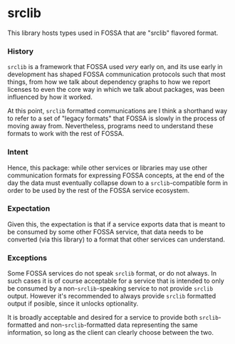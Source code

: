 # srclib

This library hosts types used in FOSSA that are "srclib" flavored format.

### History

`srclib` is a framework that FOSSA used _very_ early on, and its use early in
development has shaped FOSSA communication protocols such that most things,
from how we talk about dependency graphs to how we report licenses to even
the core way in which we talk about packages, was been influenced by how it worked.

At this point, `srclib` formatted communications are I think a shorthand
way to refer to a set of "legacy formats" that FOSSA is slowly in the
process of moving away from. Nevertheless, programs need to understand these
formats to work with the rest of FOSSA.

### Intent

Hence, this package: while other services or libraries may use other
communication formats for expressing FOSSA concepts, at the end of the day
the data must eventually collapse down to a `srclib`-compatible form
in order to be used by the rest of the FOSSA service ecosystem.

### Expectation

Given this, the expectation is that if a service exports data
that is meant to be consumed by some other FOSSA service,
that data needs to be converted (via this library) to a format that
other services can understand.

### Exceptions

Some FOSSA services do not speak `srclib` format, or do not always.
In such cases it is of course acceptable for a service that is intended
to only be consumed by a non-`srclib`-speaking service
to not provide `srclib` output. However it's recommended to always
provide `srclib` formatted output if posible, since it unlocks optionality.

It is broadly acceptable and desired for a service to provide both
`srclib`-formatted and non-`srclib`-formatted data representing the same
information, so long as the client can clearly choose between the two.

